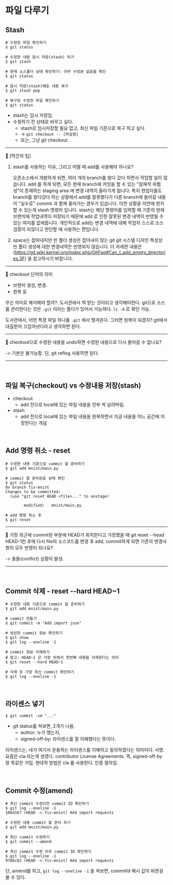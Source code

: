 # 파일 다루기

## Stash

```shell
# 수정한 파일 확인하기
$ git status

# 수정한 내용 잠시 저장(stash) 하기
$ git stash

# 현재 소스폴더 상태 확인하기: 아무 수정분 없음을 확인 
$ git status

# 잠시 저장(stash)해둔 내용 복구
$ git stash pop

# 복구된 수정한 파일 확인하기
$ git status
```

- stash는 임시 저장임.
- 수정하기 전 상태로 바꾸고 싶다.
  - stash로 임시저장할 필요 없고, 최신 파일 기준으로 복구 하고 싶다.
  - -> `git checkout -- [파일명]`
  - 또는, 그냥 git checkout.

---

📌 [막간의 팁]

1. stash를 사용하는 이유, 그리고 어떨 때 add를 사용해야 하나요?

   오픈소스에서 개발하게 되면, 여러 개의 branch를 왔다 갔다 하면서 작업할 일이 많습니다.
   add 를 하게 되면, 모든 현재 branch에 커밋을 할 수 있는 "잠재적 위험성"이 존재하는 staging area 에 변경 내역이 올라가게 됩니다.
   특히 현업자들도 branch를 왔다갔다 하는 상황에서 add를 잘못했다가 다른 branch에 들어갈 내용이 "실수로" commit 과 함께 올라가는 경우가 있습니다.
   이런 상황을 미연에 방지할 수 있는게 stash 명령어 입니다.
   stash는 해당 명령어를 입력할 때 기준의 현재 브랜치에 작업내역이 저장되기 때문에 add 로 인한 잘못된 변경 내역이 반영될 수 있는 여지를 없애줍니다.
   개인적으로 add는 변경 내역에 대해 작업자 스스로 소스 검증이 되었다고 판단할 때 사용하는 편입니다.

2. space는 잡아내지만 빈 폴더 생성은 잡아내지 않는 git
   git 시스템 디자인 특성상 빈 폴더 생성에 대한 변경내역은 반영되지 않습니다.
   더 자세한 내용은 (https://git.wiki.kernel.org/index.php/GitFaq#Can_I_add_empty_directories.3F) 을 참고하시기 바랍니다.

---

📌 checkout 단어의 의미

- 브랜치 생성, 변경.
- 원복 등

무슨 의미로 해석해야 할까?: 도서관에서 책 받는 것이라고 생각해야한다. git으로 소스를 관리한다는 것은 `.git` 이라는 폴더가 있어서 가능하다. `ls -A` 로 확인 가능.

도서관에서, 어떤 특정 파일 하나를 `.git` 에서 땡겨온다. 그러면 원복이 되겠지?.git에서 대출받아 끄집어낸다라고 생각하면 된다.

---

📌 checkout으로 수정된 내용을 undo하면 수정된 내용으로 다시 돌아갈 수 없나요?

-> 기본은 불가능함. 단, git reflog 사용하면 된다.

---

<br/>

## 파일 복구(checkout) vs 수정내용 저장(stash)

- checkout
  - add 전으로 local에 있는 파일 내용을 전부 싹 날려버림.
- stash
  - add 전으로 local에 있는 파일 내용을 원복하면서 지금 내용을 어느 공간에 저장한다는 개념

<br/>

## Add 명령 취소 - reset

```shell
# 수정한 내용 기준으로 commit 할 준비하기
$ git add mnist/main.py

# commit 할 준비완료 상태 확인
$ git status
On branch fix-mnist
Changes to be committed:
  (use "git reset HEAD <file>..." to unstage)

        modified:   mnist/main.py

# add 명령 취소 후
$ git reset
```

---

📌 가장 최근에 commit된 부분에 HEAD가 위치한다고 가정했을 때 git reset --head HEAD-1한 후에 다시 file의 소스코드를 변경 후 add, commit하게 되면 기존의 변경사항이 모두 반영이 되나요?

-> 충돌(conflict) 상황이 발생.

---

<br/>

## Commit 삭제 - reset --hard HEAD~1

```shell
# 수정한 내용 기준으로 commit 할 준비하기  
$ git add mnist/main.py

# commit 만들기
$ git commit -m "Add import json"

# 생성한 commit 정보 확인하기
$ git show
$ git log --oneline -1

# commit 정보 삭제하기
# 참고: HEAD~1 은 가장 위에서 첫번째 내용을 삭제한다는 의미  
$ git reset --hard HEAD~1

# 삭제 후 가장 최신 commit 확인하기
$ git log --oneline -1
```

<br/>

## 라이센스 넣기

```shell
$ git commit -sm "..."
```

- git status를 쳐보면, 2개가 나옴.
  - author: 누가 했는지,
  - signed-off-by: 라이센스를 잘 이해했다는 뜻이다.

라이센스는, 내가 여기서 운용하는 라이센스를 이해하고 동의하겠다는 의미이다. 서명. 요즘은 cla 라는게 생겼다. contributor License Agreements. 즉, signed-off-by 랑 똑같은 거임. 현대적 방법은 cla 를 사용한다. 인증 절차임.

<br/>

## Commit 수정(amend)

```shell
# 최신 commit 수정이전 commit ID 확인하기
$ git log --oneline -1
106d167 (HEAD -> fix-mnist) Add import requests  

# 수정한 내용 commit 할 준비 하기
$ git add mnist/main.py

# 최신 commit 수정하기
$ git commit --amend

# 최신 commit 수정 이후 commit ID 확인하기
$ git log --oneline -1
9786c82 (HEAD -> fix-mnist) Add import requests
```

단, amend를 하고, `git log --oneline -1` 을 쳐보면, commitId 해시 값이 바뀐걸 볼 수 있다.
